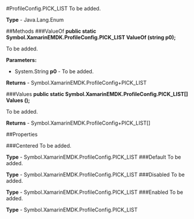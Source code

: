 #ProfileConfig.PICK_LIST
To be added.

**Type** - Java.Lang.Enum

##Methods
###ValueOf
**public static Symbol.XamarinEMDK.ProfileConfig.PICK_LIST ValueOf (string p0);**

To be added.

**Parameters:** 

* System.String **p0** - To be added.

**Returns** - Symbol.XamarinEMDK.ProfileConfig+PICK_LIST

###Values
**public static Symbol.XamarinEMDK.ProfileConfig.PICK_LIST[] Values ();**

To be added.


**Returns** - Symbol.XamarinEMDK.ProfileConfig+PICK_LIST[]

##Properties

###Centered
To be added.

**Type** - Symbol.XamarinEMDK.ProfileConfig.PICK_LIST
###Default
To be added.

**Type** - Symbol.XamarinEMDK.ProfileConfig.PICK_LIST
###Disabled
To be added.

**Type** - Symbol.XamarinEMDK.ProfileConfig.PICK_LIST
###Enabled
To be added.

**Type** - Symbol.XamarinEMDK.ProfileConfig.PICK_LIST


